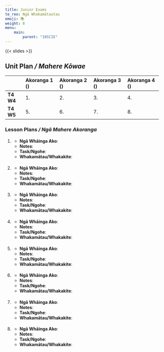 ```yaml
---
title: Junior Exams
te_reo: Ngā Whakamātautau
emoji: 📚
weight: 8
menu:
    main:
        parent: "10SCIE"
---
```


{{< slides >}}

## Unit Plan _/ Mahere Kōwae_

|           | Akoranga 1 () | Akoranga 2 () | Akoranga 3 () | Akoranga 4 () |
|:----------|:--------------|:--------------|:--------------|:--------------|
| __T4 W4__ | 1.            | 2.            | 3.            | 4.            |
| __T4 W5__ | 5.            | 6.            | 7.            | 8.            |

### Lesson Plans _/ Ngā Mahere Akoranga_ 

1. #### 
    - __Ngā Whāinga Ako__: 
    - __Notes__: 
    - __Task/Ngohe__: 
    - __Whakamātau/Whakakite__: 

2. #### 
    - __Ngā Whāinga Ako__: 
    - __Notes__: 
    - __Task/Ngohe__: 
    - __Whakamātau/Whakakite__: 

3. #### 
    - __Ngā Whāinga Ako__: 
    - __Notes__: 
    - __Task/Ngohe__: 
    - __Whakamātau/Whakakite__: 

4. #### 
    - __Ngā Whāinga Ako__: 
    - __Notes__: 
    - __Task/Ngohe__: 
    - __Whakamātau/Whakakite__: 

5. #### 
    - __Ngā Whāinga Ako__: 
    - __Notes__: 
    - __Task/Ngohe__: 
    - __Whakamātau/Whakakite__: 

6. #### 
    - __Ngā Whāinga Ako__: 
    - __Notes__: 
    - __Task/Ngohe__: 
    - __Whakamātau/Whakakite__: 

7. #### 
    - __Ngā Whāinga Ako__: 
    - __Notes__: 
    - __Task/Ngohe__: 
    - __Whakamātau/Whakakite__: 

8. #### 
    - __Ngā Whāinga Ako__: 
    - __Notes__: 
    - __Task/Ngohe__: 
    - __Whakamātau/Whakakite__: 
